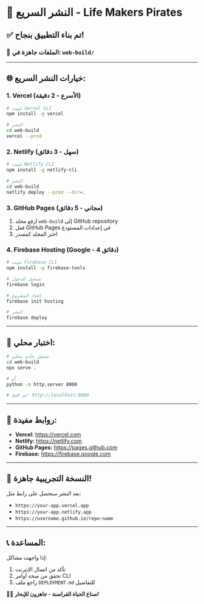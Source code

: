 # 🚀 النشر السريع - Life Makers Pirates

## ✅ **تم بناء التطبيق بنجاح!**

### 📁 **الملفات جاهزة في:** `web-build/`

---

## 🌐 **خيارات النشر السريع:**

### 1. **Vercel (الأسرع - 2 دقيقة)**
```bash
# تثبيت Vercel CLI
npm install -g vercel

# النشر
cd web-build
vercel --prod
```

### 2. **Netlify (سهل - 3 دقائق)**
```bash
# تثبيت Netlify CLI
npm install -g netlify-cli

# النشر
cd web-build
netlify deploy --prod --dir=.
```

### 3. **GitHub Pages (مجاني - 5 دقائق)**
1. ارفع مجلد `web-build` إلى GitHub repository
2. فعل GitHub Pages في إعدادات المستودع
3. اختر المجلد كمصدر

### 4. **Firebase Hosting (Google - 4 دقائق)**
```bash
# تثبيت Firebase CLI
npm install -g firebase-tools

# تسجيل الدخول
firebase login

# إعداد المشروع
firebase init hosting

# النشر
firebase deploy
```

---

## 🎯 **اختبار محلي:**

```bash
# تشغيل خادم محلي
cd web-build
npx serve .

# أو
python -m http.server 8000

# ثم افتح: http://localhost:8000
```

---

## 📱 **روابط مفيدة:**

- **Vercel:** https://vercel.com
- **Netlify:** https://netlify.com  
- **GitHub Pages:** https://pages.github.com
- **Firebase:** https://firebase.google.com

---

## 🎉 **النسخة التجريبية جاهزة!**

بعد النشر ستحصل على رابط مثل:
- `https://your-app.vercel.app`
- `https://your-app.netlify.app`
- `https://username.github.io/repo-name`

---

## 📞 **المساعدة:**

إذا واجهت مشاكل:
1. تأكد من اتصال الإنترنت
2. تحقق من صحة أوامر CLI
3. راجع ملف `DEPLOYMENT.md` للتفاصيل

🏴‍☠️ **صناع الحياة القراصنة - جاهزون للإبحار!**
